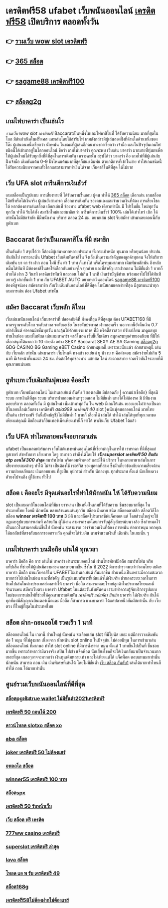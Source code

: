 # เครดิตฟรี58  ufabet เว็บพนันออนไลน์ [เครดิตฟรี58](https://mabet.net/)  เปิดบริการ ตลอดทั้งวัน 

## 👉 [รวมเว็บ wow slot เครดิตฟรี](https://mabet.net/)
## 👉 [365 สล็อต](https://member.mabet.net/?action=login)
## 👉 [sagame88 เครดิตฟรี100](https://bio.link/tisawago)
## 👉 [สล็อตg2g](https://mabet.net/20-free-100/)

##  เกมไพ่บาคาร่า  เป็นเช่นไร 

 *รวมเว็บ wow slot เครดิตฟรี* Baccaratเป็นหนึ่งในเกมไพ่คาสิโนที่ ได้รับความนิยม มากที่สุดในโลก มีต้นกำเนิดในฝรั่งเศส และเล่นโดยใช้สำรับไพ่ เกมดังกล่าวมีผู้เล่นสองฝั่งที่ด้านใดด้านหนึ่งของโต๊ะ ผู้เล่นคนหนึ่งเรียกว่า นักพนัน  ในขณะที่ผู้เล่นอีกคนทางขวาเรียกว่า เจ้ามือ และในปัจจุบันเกมไพ่ชนิดนี้ได้เข้ามาอยู่ในโลกออนไลน์ ชื่อว่า  เกมไพ่บาคาร่า  คุณจะพบ  เว็บเล่น บาคาร่า มากมายที่ทุ่มเทเพื่อให้ผู้เล่นใหม่ได้รับทุกสิ่งที่ดีที่สุดในการเดิมพัน เพราะฉะนั้น สรุปได้ว่า บาคาร่า คือ เกมไพ่ที่มีผู้เล่นกับฝั่งเจ้ามือ เดิมพันแต้ม 0-9 ฝั่งไหนแต้มมากที่สุดก็ชนะเดิมพัน ด้วยกติการที่เข้าในง่าย ทำให้เกมชนิดนี้่ได้รับความนิยมจากคนทั่วโลกและสามารถทำเงินได้จาก  เว็บคาสิโนดีที่สุด ได้ไม่ยาก




## เว็บ UFA  slot  การีนตีการเงินชัวร์

 เกมสล็อตเป็นรูปแบบ การเสี่ยงทายที่ ได้รับความชื่นชอบ ผู้คน ทำได้ [365 สล็อต](https://bio.link/tisawago) เลือกเล่น เกมสล็อตได้ฟรีหรือได้เงินจริง ผู้เล่นยังสามารถ เลือกการเดิมพัน ของตนเองและจำนวนเงินที่ต้อง การเสี่ยงโชคได้ หากต้องการเล่นสล็อต เลือกเล่นที่ ช่องทาง  ufabet   web เดียวเท่านั้น มี โปรโมชั่น  ใหม่ทุกวัน ทุกวัน  ทำได้ รับได้ทั้ง สมาชิกใหม่และสมาชิกเก่า การีนตีการเงินชัวร์ 100% เล่นได้เท่าไหร่ เบิก ได้เท่านั้นไม่มีข้อจำกัด มีมีพนักงาน บริการ ตลอด 24 ชม.   อยากเล่น slot รีบสมัคร เข้ามาเลยตอนนี้กับ ยูฟ่าเบท 


##  Baccarat  ถือว่าเป็นเกมคาสิโน ที่มี  สมาชิก 

เป็นอันดับ 1 สรุปได้ว่า  ก็ต้องมีผู้เล่นหลากหลายประเภท ทั้งกระเป๋าหนัก ทุนมาก หรือทุนน้อย ประปนกันกันไป เพราะฉะนั้น Ufabet เว็บเดิมพันคาสิโน   จึงเล็งเห็นความสำคัญของลูกค้าทุกคน จึงให้บริการ เดิมพัน  บา คา ร่า ฝาก ถอน ไม่มี ขั้น ต่ํา  1 บาท ก็แทงได้ หรือใครทุนมากมาก เดิมพันหลักพัน ถึงหลักหมื่นได้ทันที มีห้องคาสิโนสดให้เลือกกันอย่างจุใจ ทุกค่าย และที่สำคัญ เราฝากถอน ไม่มีขั้นต่ำ 1 บาทก็ฝากได้ ฝาก 3 วินาที เครดิตเข้าทันที และถอน ไม่เกิน 1 นาที เงินเข้าบัญชีท่าน พร้อมเอาไปใช้ได้ทันที อยากรู้  ฝากขั้นต่ำ 1 บาท กับ UFABET AUTO อยากหาเงินออนไลน์ [sagame88 เครดิตฟรี100](https://mabet.net/20-free-100/) ต้องพิสูจน์เอง สมัครสมาชิก กับเว็บเดิมพันออนไลน์ที่ดีที่สุด โบนัสเกมแตกง่ายที่สุด มีสูตรแนะนำทุกเกมการเล่น ต้อง Ufabet  เท่านั้น

## สมัคร Baccarat  เว็บหลัก  ดีไหม 

 เว็บเล่นพนันออนไลน์  เว็บบาคาร่าที่ ปลอดภัยดีที่ มั่งคงที่สุด ดีที่สุดสุด ต้อง UFABET168 ที่มีมาตรฐานระดับโลก ระดับสากล ระดับเอเชีย ในระดับประเทศ ฝากถอนเร็ว  นอกจากนี้ยังคืนเงิน 0.7 เปอร์เซ็นต์ ค่าคอมมิชชั่นทุกวัน  และลุ้นไปด้วยบรรยากาศ ที่มี พริตตี้สาวสวย ปรับเปลี่ยน มาดูแลทุกท่านในห้อง เกมส์ไลฟ์สด เล่นเกมบาคาร่า คาสิโนสด เว็บนี้เว็บเดียว สนุกครบทุกค่ายยอดนิยม ที่มีให้เลือกสนุกได้มากกว่า 10 ค่ายดัง  อย่าง SEXY Baccarat SEXY AE SA Gaming [สล็อตg2g](https://mabet.net/credit-free-50/) GDG CASINO BG Gaming eBET Casino ด้วยเหตุผลนี้ เพราะฉะนั้นแล้ว ด้วยสาเหตุนี้ เล่นกับ เว็บหลัก เท่านั่น เล่นบาคาร่า เว็บไหนดี  ทางเข้า เอเย่นต์ ยู ฟ่า เบ ท  คือคำตอบ สมัครง่ายไม่เกิน 5 นาที มีเจ้าหน้าที่แนะนำ 24 ชม. ติดต่อได้ทุกช่องทาง แชทสด ไลน์ สะดวกสบาย รวดเร็วทันใจระบบที่มีคุณภาพแน่นอน


## ยูฟ่าเบท   เว็บเดิมพันฟุตบอล  คืออะไร 

ยูฟ่าเบท  เว็บพนันออนไลน์ ไม่ผ่านเอเย่นต์ อันดับ 1  ของเอเชีย มีปลอดภัย | ความน่าเชื่อถือ} ที่สุดมีระบบ การเงินดีที่สุด ระบบ บริการฝากถอนผ่านทรูวอลเลท ไม่มีขั้นต่ำ  แทงได้ไม่ต้องรอ มี มีทีมงาน คอยบริการ  ตลอดทั้งวัน  มี ผู้เล่นใหม่ เพิ่มเข้ามาทุกวัน ใน web มีเกมให้เล่น เยอะแยะไม่ว่าจะเป็นคาสิโนออนไลน์เว็บตรง เครดิตฟรี *asia999 เครดิตฟรี 40* slot }พนันฟุตบอลออนไลน์   มวยไทย เป็นต้น  เข้าร่วมฟรี วันนี้เปิดบัญชี}ไม่มีขั้นต่ำ  1 บาทก็ เลือกได้ เล่นได้  ทำได้ เล่นได้ทุกที่ทุกเวลาขอเพียงแค่คุณมี มือถือแล้วก็อินเทอร์เน็ตเพียงเท่านี้ก็ ทำได้ หาเงินเว็บ Ufabet ได้แล้ว


## เว็บ UFA ทำไมหลายคนจึงอยากมาเล่น

ufabet  เป็นแพลตฟอร์มการ เว็บไซต์แทงพนันออนไลน์ที่เชี่ยวชาญในการให้ เรทราคา ที่ดีที่สุดแก่ ยูสเซอร์ สำหรับการ เสี่ยงทาย ใดๆ สามารถ เข้าถึงได้โดยใช้ ***เว็บ superslot เครดิตฟรี 50 ยืนยัน otp ถอนได้ 300 ล่าสุด***  สมาร์ทโฟน หรือคอมพิวเตอร์ และมีให้ บริการ ในหลายภาษาเล่นในการ  เสี่ยงทายเกมต่างๆ  ทำได้ ไม่จำ เป็นต้องใช้ เซอร์วิส ของบุคคลที่สาม ซึ่งมักเกี่ยวข้องกับความเสี่ยงด้านความปลอดภัยและ  เงินตอบแทน ที่สูงป็น อุปกรณ์ สำหรับ  นักลงทุน ทุกประเภท ตั้งแต่ นักเสี่ยงดวง ตัวยงไปจนถึง ผู้ใช้งาน ทั่วไป


## สล็อต เ คืออะไร มีจุดเด่นอะไรที่ทำให้นักพนัน ให้ ได้รับความนิยม 

 slot เป็นเกมคาสิโนออนไลน์ที่มีมา ยาวนาน เป็นหนึ่งในเกมที่ได้รับความ ชื่นชอบมากที่สุด ในประเทศไทย โดยมี นักพนัน หลายล้านคนเล่นทุกวัน สล็อต มีหลาย ชนิด  สล็อตคลาสสิก สล็อตวิดีโอ สล็อต **winner เครดิตฟรี 100 บาท** 3 มิติ และสล็อตโปรเกรสซีฟแจ็คพอต แต่ โดยส่วนใหญ่จะใช้กฎและรูปแบบการเล่นที่ คล้ายกัน  ผู้ใช้งาน สามารถชนะโดยการจับคู่สัญลักษณ์บนวงล้อ ซึ่งกำหนดไว้เป็นแถวในสามคอลัมน์ขึ้นไป นักพนัน จะสามารถ วางจำนวนเงินที่ต้อง การพนัน ต่อการหมุน หากคุณได้ผลลัพธ์ที่ตรงกับผลการออกรางวัล คุณก็จะได้รับเงิน ตามจำนวนเงินที่ เดิมพัน ในเกมนั้น ๆ


##  เกมไพ่บาคาร่า บนมือถือ เล่นได้ ทุกเวลา

บาคาร่า มือถือ คือ การ เล่นไพ่ บาคาร่า ผ่านระบบออนไลน์ ผ่านโทรศัพท์มือถือ สมาร์ทโฟน หรือ แท็ปเล็ต ที่ช่วยให้ผู้เล่นมีความสะดวกสบายมากขึ้น ซึ่งใน  ปี 2022 มีการสำรวจพบว่าว่าคนไทย สมัครบาคาร่า มือถือ ผ่านเว็บคาสิโน UFABETไม่ผ่านเอเย่นต์  กันมากขึ้น ส่วนหนึ่งเป็นเพราะมีความสะดวกมากกว่าไปเล่นในบ่อน และที่สำคัญ เป็นรูปแบบบริการที่เล่นแล้วได้เงินจริง ช่วยลดระยะเวลาในการข้ามไปเล่นในต่างประเทศส่งผลทำให้ บาคาร่า มือถือ สามารถตอบโจทย์ลูกค้าในประเทศไทยและมีจำนวนคน  สมัครเว็บตรง บาคาร่า Ufabet  ในแต่ละวันนับพันคน เรามาทำความรู้จักบริการรูปแบบใหม่ของการเล่นไพ่ที่ช่วยให้คุณสามารถเดิมพัน *เครดิตฟรี แค่สมัคร ยืนยัน* บาคาร่า ได้เงินจริง กันได้ทุกทีแค่มีสัญญาณอินเตอร์เน็ตและ มือถือ ก็สามารถ แทงบาคาร่า ได้แค่ปลายนิ้วสัมผัสเท่านั้น กับ  เว็บตรง  ที่ใหญ่ที่สุดในประเทศไทย


##  สล็อต  ฝาก-ถอนออโต้ รวดเร็ว 1 นาที

สล็อตออนไลน์ ใน เวลานี้ ส่วนใหญ่  นักพนัน จะเลือกเล่น  slot ที่มีโบนัส เยอะ แต่มีการวางเดิมพัน ต่อ 1 หมุน  ที่ไม่สูงมาก เนื่องจาก นักพนัน  slot online ในปัจจุบัน  ไม่ค่อยมีทุน  ในการเข้ามาเล่นสล็อตออนไลน์ ที่มากพอ ทำให้ slot online ที่มีการตั้งราคา หมุน  ตั้งแต่ 1 บาทขึ้นไปเป็นที่ ชื่นชอบมากขึ้น เพราะถ้าหากว่ามีดวงจริง  สปิน ไปเข้า แจ็คพ็อต   นักเสี่ยงโชคก็จะได้เงินกลับมาเป็นจำนวนมาก เยอะที่สุด  เผลอๆอาจจะมากกว่า  เงินทุนเดิมหลายเท่า และไม่เพียงแต่ได้ แจ็คพ็อต ตอบแทนมาเท่านั้น  นักพนัน สามารถ ถอน เงิน เงินพิเศษที่เล่นได้ โดยไม่มีขั้นต่ำ  [เว็บ สล็อต อันดับ1](https://member.mabet.net/?action=login) เล่นได้มากเท่าไหนก็ ทำได้ ถอน ได้มากเท่านั้น


## ศูนย์รวมเว็บพนันออนไลน์ที่ดีที่สุด

### [สล็อตpgเติมtrue wallet ไม่มีขั้นต่ํา2021เครดิตฟรี](https://atom.io/themes/PG%20เว็บตรง%20%2011hilo%20สล็อต%20mem%20008%20สล็อต%2020รับ100%20ของแท้%20100%)
### [เครดิตฟรี 50 ถอนได้ 200](https://atom.io/themes/PG%20เว็บตรง%20%20โปร%20สล็อต%20สมาชิกใหม่%20pg%20008%20สล็อต%2020รับ100%20ของแท้%20100%)
### [ดาวน์โหลด slotxo สล็อต xo](https://atom.io/themes/PG%20เว็บตรง%20%20winner%20เครดิตฟรี%20008%20สล็อต%2020รับ100%20ของแท้%20100%)
### [aba สล็อต](https://atom.io/themes/PG%20เว็บตรง%20%20ubet89%20เครดิตฟรี%20200%20บาท%20008%20สล็อต%2020รับ100%20ของแท้%20100%)
### [joker เครดิตฟรี 50 ไม่ต้องแชร์](https://atom.io/themes/PG%20เว็บตรง%20%20เครดิตฟรี100%20008%20สล็อต%2020รับ100%20ของแท้%20100%)
### [อพอลโล สล็อต](https://atom.io/themes/PG%20เว็บตรง%20%20superslot%20เครดิตฟรี%2050%20ยืนยันเบอร์%20รับเครดิต%20เลย%20008%20สล็อต%2020รับ100%20ของแท้%20100%)
### [winner55 เครดิตฟรี 100 บาท](https://atom.io/themes/PG%20เว็บตรง%20%20รวม%20wowslot%20เครดิตฟรี%20100%20008%20สล็อต%2020รับ100%20ของแท้%20100%)
### [สล็อตspx](https://atom.io/themes/PG%20เว็บตรง%20%20สมัคร%20winner55%20เครดิตฟรี%20100%20008%20สล็อต%2020รับ100%20ของแท้%20100%)
### [เครดิตฟรี 50 รับหน้าเว็บ](https://atom.io/themes/PG%20เว็บตรง%20%20zombie%20สล็อต%20008%20สล็อต%2020รับ100%20ของแท้%20100%)
### [เว็บ สล็อต ฟรี เครดิต](https://atom.io/themes/PG%20เว็บตรง%20%20รวมsuperslot%20เครดิตฟรี%2030%20ยืนยันเบอร์%20008%20สล็อต%2020รับ100%20ของแท้%20100%)
### [777ww casino เครดิตฟรี](https://atom.io/themes/PG%20เว็บตรง%20%20joker%20สล็อต%20888%20008%20สล็อต%2020รับ100%20ของแท้%20100%)
### [superslot เครดิตฟรี ล่าสุด](https://atom.io/themes/PG%20เว็บตรง%20%20เครดิตฟรี%20กดรับ%20เอง50%202021%20008%20สล็อต%2020รับ100%20ของแท้%20100%)
### [lava สล็อต](https://atom.io/themes/PG%20เว็บตรง%20%20เกม%20สล็อต%20888%20ออนไลน์%20ได้%20เงิน%20จริง%20008%20สล็อต%2020รับ100%20ของแท้%20100%)
### [โหลด แอ พ รับ เครดิตฟรี 49](https://atom.io/themes/PG%20เว็บตรง%20%2049%20เครดิตฟรี%20008%20สล็อต%2020รับ100%20ของแท้%20100%)
### [สล็อต168g](https://atom.io/themes/PG%20เว็บตรง%20%20เครดิตฟรี%20ไม่มี%20เงื่อนไข%202022%20ล่าสุด%20008%20สล็อต%2020รับ100%20ของแท้%20100%)
### [เครดิตฟรี58ไม่ต้องฝากไม่ต้องแชร์](https://atom.io/themes/PG%20เว็บตรง%20%20สล็อต%20v9%20008%20สล็อต%2020รับ100%20ของแท้%20100%)